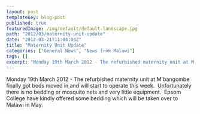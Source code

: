 ```yaml
---
layout: post
templateKey: blog-post
published: true
featuredImage: /img/default/default-landscape.jpg
path: "2012/03/maternity-unit-update"
date: "2012-03-21T11:04:04Z"
title: "Maternity Unit Update"
categories: ["General News", "News from Malawi"]
tags: []
excerpt: "Monday 19th March 2012 - The refurbished maternity unit at M'bangombe finally got beds moved in and..."
---
```


Monday 19th March 2012 - The refurbished maternity unit at M'bangombe finally got beds moved in and will start to operate this week.  Unfortunately there is no bedding or mosquito nets and very little equipment.  Epsom College have kindly offered some bedding which will be taken over to Malawi in May.
